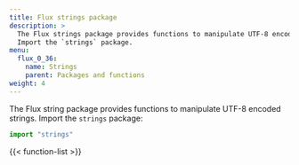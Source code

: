 ```yaml
---
title: Flux strings package
description: >
  The Flux strings package provides functions to manipulate UTF-8 encoded strings.
  Import the `strings` package.
menu:
  flux_0_36:
    name: Strings
    parent: Packages and functions
weight: 4
---
```


The Flux string package provides functions to manipulate UTF-8 encoded strings.
Import the `strings` package:

```js
import "strings"
```

{{< function-list >}}
